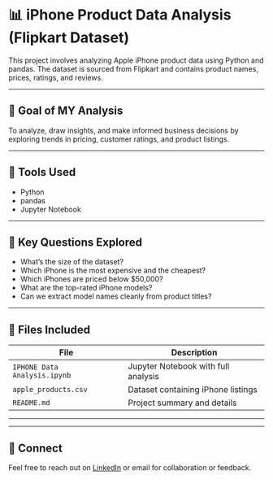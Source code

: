 # 📊 iPhone Product Data Analysis (Flipkart Dataset)

This project involves analyzing Apple iPhone product data using Python and pandas.
 The dataset is sourced from Flipkart and contains product names, prices, ratings, and reviews.

---

## 🎯 Goal of MY Analysis

To analyze, draw insights, and make informed business decisions by exploring trends in pricing, customer ratings, and product listings.

---

## 🔧 Tools Used

- Python
- pandas
- Jupyter Notebook

---

## 📌 Key Questions Explored

- What’s the size of the dataset?
- Which iPhone is the most expensive and the cheapest?
- Which iPhones are priced below $50,000?
- What are the top-rated iPhone models?
- Can we extract model names cleanly from product titles?

---

## 📁 Files Included

| File                          | Description                          |
|-------------------------------|--------------------------------------|
| `IPHONE Data Analysis.ipynb`  | Jupyter Notebook with full analysis |
| `apple_products.csv`          | Dataset containing iPhone listings  |
| `README.md`                   | Project summary and details         |

---


---

## 🤝 Connect

Feel free to reach out on [LinkedIn](#) or email for collaboration or feedback.
